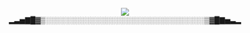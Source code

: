 
<p align="center">
  <img src="https://i.sstatic.net/AvEKp.jpg"></img>
  <br/>
  ▂▃▅▇█▓▒░░░░░░░░░░░░░░░░░░░░░░░░░░░░░░░░▒▓█▇▅▃▂
  </p>

